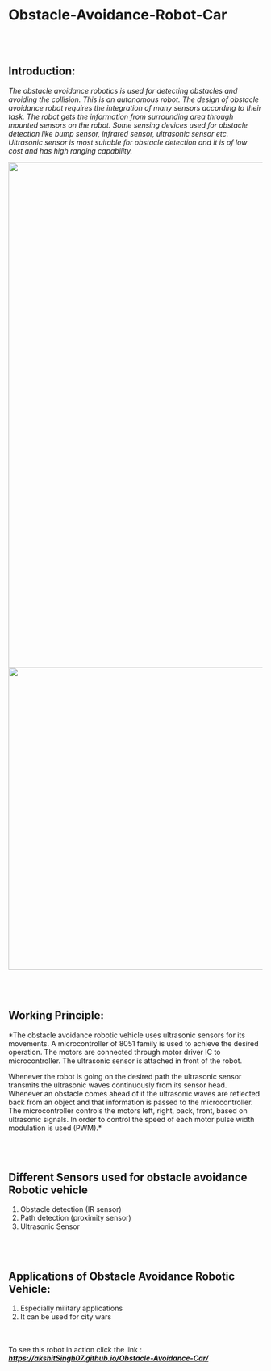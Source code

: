 # Obstacle-Avoidance-Robot-Car
<br><br>
## Introduction:
*The obstacle avoidance robotics is used for detecting obstacles and avoiding the collision. This is an autonomous robot. The design of obstacle avoidance robot requires the integration of many sensors according to their task.
The robot gets the information from surrounding area through mounted sensors on the robot. Some sensing devices used for obstacle detection like bump sensor, infrared sensor, ultrasonic sensor etc. Ultrasonic sensor is most suitable for obstacle detection and it is of low cost and has high ranging capability.*

<img width = "600" height = "1000" src = "https://github.com/akshitSingh07/Obstacle-Avoidance-Car/blob/master/Images/CAR%202.JPG" />
<img width = "1000" height = "600" src = "https://github.com/akshitSingh07/Obstacle-Avoidance-Car/blob/master/Images/carCropped.JPG" />


<br><br>
## Working Principle:
*The obstacle avoidance robotic vehicle uses ultrasonic sensors for its movements. A microcontroller of 8051 family is used to achieve the desired operation. The motors are connected through motor driver IC to microcontroller. The ultrasonic sensor is attached in front of the robot.

Whenever the robot is going on the desired path the ultrasonic sensor transmits the ultrasonic waves continuously from its sensor head. Whenever an obstacle comes ahead of it the ultrasonic waves are reflected back from an object and that information is passed to the microcontroller. The microcontroller controls the motors left, right, back, front, based on ultrasonic signals. In order to control the speed of each motor pulse width modulation is used (PWM).*

<br><br>
## Different Sensors used for obstacle avoidance Robotic vehicle
1. Obstacle detection (IR sensor)
2. Path detection (proximity sensor)
3. Ultrasonic Sensor

<br><br>
## Applications of Obstacle Avoidance Robotic Vehicle:
1. Especially military applications
2. It can be used for city wars

<br><br>
To see this robot in action click the link : 
**_https://akshitSingh07.github.io/Obstacle-Avoidance-Car/_**
